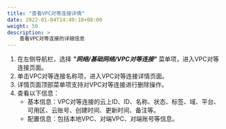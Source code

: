 ```yaml
---
title: "查看VPC对等连接详情"
date: 2022-01-04T14:49:10+08:00
weight: 50
description: >
    查看VPC对等连接的详细信息
---
```


1. 在左侧导航栏，选择 **_"网络/基础网络/VPC对等连接"_** 菜单项，进入VPC对等连接页面。
2. 单击VPC对等连接名称项，进入VPC对等连接详情页面。
2. 详情页面顶部菜单项支持对VPC对等连接进行删除操作。
3. 查看以下信息：
    - 基本信息：VPC对等连接的云上ID、ID、名称、状态、标签、域、平台、可用区、云账号、创建时间、更新时间、备注等。
    - 配置信息：包括本地VPC、对端VPC、对端账号等信息。